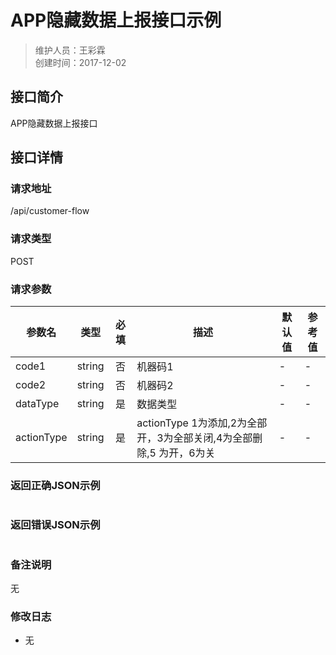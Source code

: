 # APP隐藏数据上报接口示例
>维护人员：王彩霖  
>创建时间：2017-12-02

## 接口简介
APP隐藏数据上报接口  

## 接口详情

### 请求地址
/api/customer-flow

### 请求类型
POST

### 请求参数
| 参数名 | 类型 | 必填 | 描述 | 默认值 | 参考值 |
| --- | :---: | :---: | --- | --- | --- |
| code1 | string | 否 | 机器码1 | - | - |
| code2 | string | 否 | 机器码2 | - | - |
| dataType | string | 是 | 数据类型 | - | - |
| actionType | string | 是 | actionType 1为添加,2为全部开，3为全部关闭,4为全部删除,5 为开，6为关 | - | - |

### 返回正确JSON示例
```javascript

```
### 返回错误JSON示例
```javascript

```

### 备注说明
无

### 修改日志
- 无
